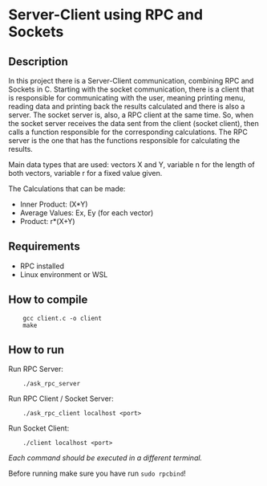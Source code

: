 # Server-Client using RPC and Sockets

## Description
  In this project there is a Server-Client communication, combining RPC and Sockets in C. Starting with the socket communication, there is a client that is responsible for communicating with the user, meaning printing menu, reading data and printing back the results calculated and there is also a server. The socket server is, also, a RPC client at the same time. So, when the socket server receives the data sent from the client (socket client), then calls a function responsible for the corresponding calculations. The RPC server is the one that has the functions responsible for calculating the results.

Main data types that are used: vectors X and Y, variable n for the length of both vectors, variable r for a fixed value given.

The Calculations that can be made:
- Inner Product: (X*Y)
- Average Values: Ex, Ey (for each vector)
- Product: r*(X+Y)

## Requirements
- RPC installed
- Linux environment or WSL

## How to compile
```
    gcc client.c -o client
    make
```
 
## How to run
Run RPC Server:
```
    ./ask_rpc_server
```
Run RPC Client / Socket Server:
```
    ./ask_rpc_client localhost <port>
```
Run Socket Client:
```
    ./client localhost <port>
```
*Each command should be executed in a different terminal.*
  
Before running make sure you have run `sudo rpcbind`!
